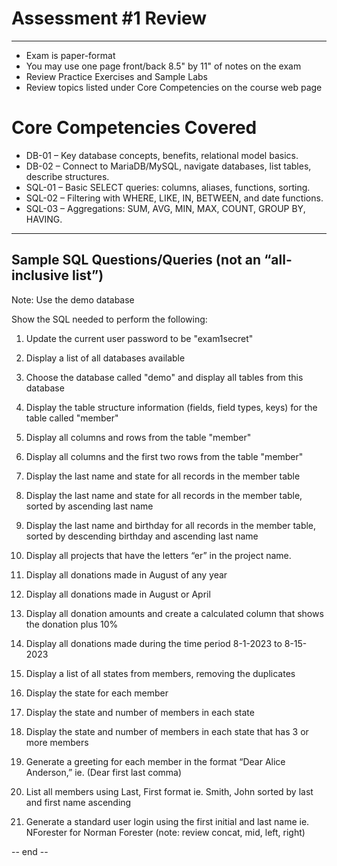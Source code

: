 
# Assessment #1 Review

---

- Exam is paper-format
- You may use one page front/back 8.5" by 11" of notes on the exam
- Review Practice Exercises and Sample Labs
- Review topics listed under Core Competencies on the course web page

# Core Competencies Covered
- DB-01 – Key database concepts, benefits, relational model basics.
- DB-02 – Connect to MariaDB/MySQL, navigate databases, list tables, describe structures.
- SQL-01 – Basic SELECT queries: columns, aliases, functions, sorting.
- SQL-02 – Filtering with WHERE, LIKE, IN, BETWEEN, and date functions.
- SQL-03 – Aggregations: SUM, AVG, MIN, MAX, COUNT, GROUP BY, HAVING.

---

Sample SQL Questions/Queries (not an “all-inclusive list”)
---

Note: Use the demo database

Show the SQL needed to perform the following:

1. Update the current user password to be "exam1secret"
2. Display a list of all databases available
3. Choose the database called "demo" and display all tables from this database
4. Display the table structure information (fields, field types, keys) for the table called "member"
5. Display all columns and rows from the table "member"
6. Display all columns and the first two rows from the table "member"

7. Display the last name and state for all records in the member table
8. Display the last name and state for all records in the member table, sorted by ascending last name
9. Display the last name and birthday for all records in the member table, sorted by descending birthday and ascending last name

10. Display all projects that have the letters “er” in the project name.
11. Display all donations made in August of any year
12. Display all donations made in August or April
13. Display all donation amounts and create a calculated column that shows the donation plus 10%

14. Display all donations made during the time period 8-1-2023 to 8-15-2023
15. Display a list of all states from members, removing the duplicates
16. Display the state for each member
17. Display the state and number of members in each state
18. Display the state and number of members in each state that has 3 or more members

19. Generate a greeting for each member in the format “Dear Alice Anderson,” ie. (Dear first last comma)
20. List all members using Last, First format ie. Smith, John sorted by last and first name ascending
21. Generate a standard user login using the first initial and last name ie. NForester for Norman Forester (note: review concat, mid, left, right)

-- end --

